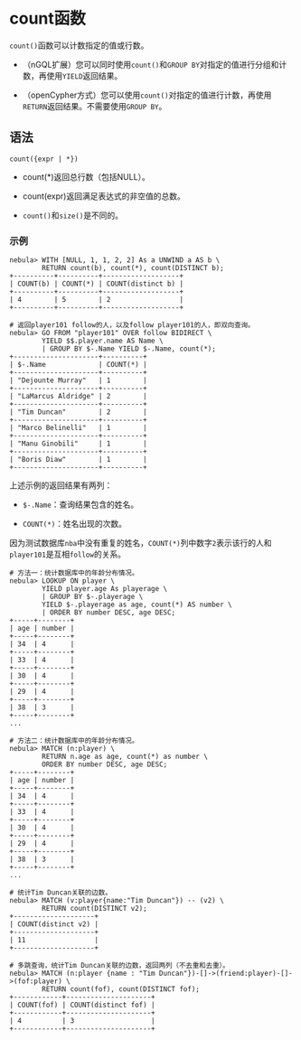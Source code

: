 # count函数

`count()`函数可以计数指定的值或行数。

- （nGQL扩展）您可以同时使用`count()`和`GROUP BY`对指定的值进行分组和计数，再使用`YIELD`返回结果。

- （openCypher方式）您可以使用`count()`对指定的值进行计数，再使用`RETURN`返回结果。不需要使用`GROUP BY`。

## 语法

```ngql
count({expr | *})
```

- count(*)返回总行数（包括NULL）。

- count(expr)返回满足表达式的非空值的总数。

- `count()`和`size()`是不同的。

### 示例

```ngql
nebula> WITH [NULL, 1, 1, 2, 2] As a UNWIND a AS b \
        RETURN count(b), count(*), count(DISTINCT b);
+----------+----------+-------------------+
| COUNT(b) | COUNT(*) | COUNT(distinct b) |
+----------+----------+-------------------+
| 4        | 5        | 2                 |
+----------+----------+-------------------+
```

```ngql
# 返回player101 follow的人，以及follow player101的人，即双向查询。
nebula> GO FROM "player101" OVER follow BIDIRECT \
        YIELD $$.player.name AS Name \
        | GROUP BY $-.Name YIELD $-.Name, count(*);
+---------------------+----------+
| $-.Name             | COUNT(*) |
+---------------------+----------+
| "Dejounte Murray"   | 1        |
+---------------------+----------+
| "LaMarcus Aldridge" | 2        |
+---------------------+----------+
| "Tim Duncan"        | 2        |
+---------------------+----------+
| "Marco Belinelli"   | 1        |
+---------------------+----------+
| "Manu Ginobili"     | 1        |
+---------------------+----------+
| "Boris Diaw"        | 1        |
+---------------------+----------+
```

上述示例的返回结果有两列：

- `$-.Name`：查询结果包含的姓名。

- `COUNT(*)`：姓名出现的次数。

因为测试数据库`nba`中没有重复的姓名，`COUNT(*)`列中数字`2`表示该行的人和`player101`是互相`follow`的关系。

```ngql
# 方法一：统计数据库中的年龄分布情况。
nebula> LOOKUP ON player \
        YIELD player.age As playerage \
        | GROUP BY $-.playerage \
        YIELD $-.playerage as age, count(*) AS number \
        | ORDER BY number DESC, age DESC;
+-----+--------+
| age | number |
+-----+--------+
| 34  | 4      |
+-----+--------+
| 33  | 4      |
+-----+--------+
| 30  | 4      |
+-----+--------+
| 29  | 4      |
+-----+--------+
| 38  | 3      |
+-----+--------+
...

# 方法二：统计数据库中的年龄分布情况。
nebula> MATCH (n:player) \
        RETURN n.age as age, count(*) as number \
        ORDER BY number DESC, age DESC;
+-----+--------+
| age | number |
+-----+--------+
| 34  | 4      |
+-----+--------+
| 33  | 4      |
+-----+--------+
| 30  | 4      |
+-----+--------+
| 29  | 4      |
+-----+--------+
| 38  | 3      |
+-----+--------+
...
```

```ngql
# 统计Tim Duncan关联的边数。
nebula> MATCH (v:player{name:"Tim Duncan"}) -- (v2) \
        RETURN count(DISTINCT v2);
+--------------------+
| COUNT(distinct v2) |
+--------------------+
| 11                 |
+--------------------+

# 多跳查询，统计Tim Duncan关联的边数，返回两列（不去重和去重）。
nebula> MATCH (n:player {name : "Tim Duncan"})-[]->(friend:player)-[]->(fof:player) \
        RETURN count(fof), count(DISTINCT fof);
+------------+---------------------+
| COUNT(fof) | COUNT(distinct fof) |
+------------+---------------------+
| 4          | 3                   |
+------------+---------------------+

```